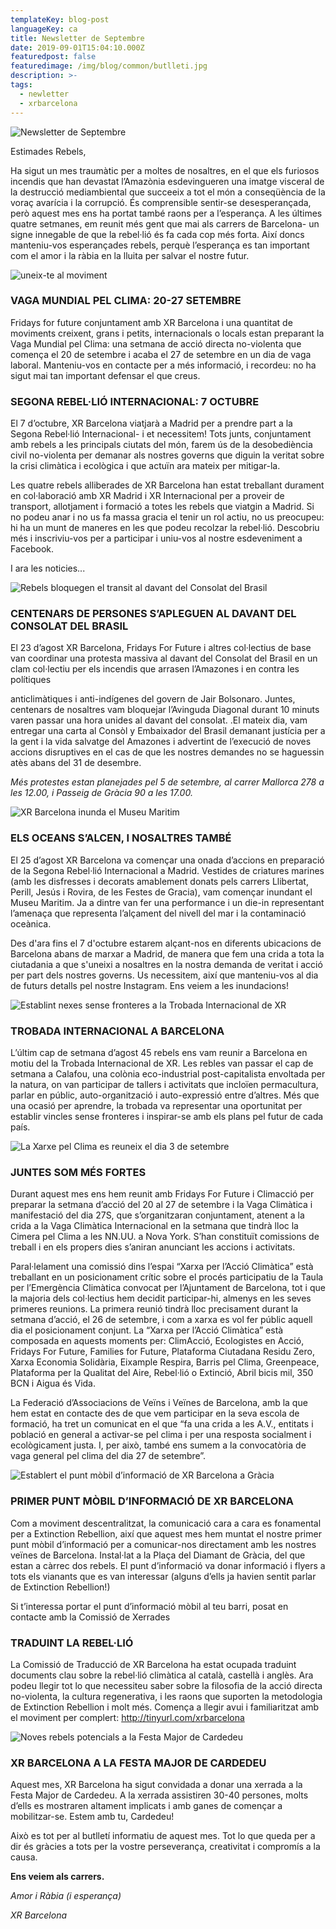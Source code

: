 ```yaml
---
templateKey: blog-post
languageKey: ca
title: Newsletter de Septembre
date: 2019-09-01T15:04:10.000Z
featuredpost: false
featuredimage: /img/blog/common/butlleti.jpg
description: >-
tags:
  - newletter
  - xrbarcelona
---
```


![Newsletter de Septembre](/img/blog/common/butlleti.jpg)

Estimades Rebels,

Ha sigut un mes traumàtic per a moltes de nosaltres, en el que els furiosos incendis que han devastat l’Amazònia esdevingueren una imatge visceral de la destrucció mediambiental que succeeix a tot el món a conseqüència de la voraç avarícia i la corrupció. És comprensible sentir-se desesperançada, però aquest mes ens ha portat també raons per a l’esperança. A les últimes quatre setmanes, em reunit més gent que mai als carrers de Barcelona- un signe innegable de que la rebel·lió és fa cada cop més forta. Així doncs manteniu-vos esperançades rebels, perquè l’esperança es tan important com el amor i la ràbia en la lluita per salvar el nostre futur.

![uneix-te al moviment](/img/blog/common/et-necessitem.jpg)

### VAGA MUNDIAL PEL CLIMA: 20-27 SETEMBRE
Fridays for future conjuntament amb XR Barcelona i una quantitat de moviments creixent, grans i petits, internacionals o locals estan preparant la Vaga Mundial pel Clima: una setmana de acció directa no-violenta que comença el 20 de setembre i acaba el 27 de setembre en un dia de vaga laboral. Manteniu-vos en contacte per a més informació, i recordeu: no ha sigut mai tan important defensar el que creus.

### SEGONA REBEL·LIÓ INTERNACIONAL: 7 OCTUBRE
El 7 d’octubre, XR Barcelona viatjarà a Madrid per a prendre part a la Segona Rebel·lió Internacional- i et necessitem! Tots junts, conjuntament amb rebels a les principals ciutats del món, farem ús de la desobediència civil no-violenta per demanar als nostres governs que diguin la veritat sobre la crisi climàtica i ecològica i que actuïn ara mateix per mitigar-la.

Les quatre rebels alliberades de XR Barcelona han estat treballant durament en col·laboració amb XR Madrid i XR Internacional per a proveir de transport, allotjament i formació a totes les rebels que viatgin a Madrid. Si no podeu anar i no us fa massa gracia el tenir un rol actiu, no us preocupeu: hi ha un munt de maneres en les que podeu recolzar la rebel·lió. Descobriu més i inscriviu-vos per a participar i uniu-vos al nostre esdeveniment a Facebook.

I ara les noticies...

![Rebels bloquegen el transit al davant del Consolat del Brasil](/img/blog/2019-09-01-consulatbrasil.jpg)

### CENTENARS DE PERSONES S’APLEGUEN AL DAVANT  DEL CONSOLAT DEL BRASIL
El 23 d’agost XR Barcelona, Fridays For Future i altres col·lectius de base van coordinar una protesta massiva al davant del Consolat del Brasil en un clam col·lectiu per els incendis que arrasen l’Amazones i en contra les polítiques

anticlimàtiques i anti-indígenes del govern de Jair Bolsonaro. Juntes, centenars de nosaltres vam bloquejar l’Avinguda Diagonal durant 10 minuts varen passar una hora unides al davant del consolat. .El mateix dia, vam entregar una carta al Consòl y Embaixador del Brasil demanant justícia per a la gent i la vida salvatge del Amazones i advertint de l’execució de noves accions disruptives en el cas de que les nostres demandes no se haguessin atès abans del 31 de desembre.

*Més protestes estan planejades pel 5 de setembre, al carrer Mallorca 278 a les 12.00, i Passeig de Gràcia 90 a les 17.00.*

![XR Barcelona inunda el Museu Maritim](/img/blog/2019-09-01-museumaritim.jpg)

### ELS OCEANS S’ALCEN, I NOSALTRES TAMBÉ
El 25 d’agost XR Barcelona va començar una onada d’accions en preparació de la Segona Rebel·lió Internacional a Madrid. Vestides de criatures marines (amb les disfresses i decorats amablement donats pels carrers Llibertat, Perill, Jesús i Rovira, de les Festes de Gracia), vam començar inundant el Museu Maritim. Ja a dintre van fer una performance i un die-in representant l’amenaça que representa l’alçament del nivell del mar i la contaminació oceànica.

Des d'ara fins el 7 d'octubre estarem alçant-nos en diferents ubicacions de Barcelona abans de marxar a Madrid, de manera que fem una crida a tota la ciutadania a que s'uneixi a nosaltres en la nostra demanda de veritat i acció per part dels nostres governs. Us necessitem, així que manteniu-vos al dia de futurs detalls pel nostre Instagram. Ens veiem a les inundacions!

![Establint nexes sense fronteres a la Trobada Internacional de XR](/img/blog/2019-09-01-trobadainternacional.jpg)

### TROBADA INTERNACIONAL A BARCELONA
L’últim cap de setmana d’agost 45 rebels ens vam reunir a Barcelona en motiu del la Trobada Internacional de XR. Les rebles van passar el cap de setmana a Calafou, una colònia eco-industrial post-capitalista envoltada per la natura, on van participar de tallers i activitats que incloïen permacultura, parlar en públic, auto-organització i auto-expressió entre d’altres. Més que una ocasió per aprendre, la trobada va representar una oportunitat per establir vincles sense fronteres i inspirar-se amb els plans pel futur de cada país.

![La Xarxe pel Clima es reuneix el dia 3 de setembre](/img/blog/2019-09-01-xarxapelclima.jpg)

### JUNTES SOM MÉS FORTES
Durant aquest mes ens hem reunit amb Fridays For Future i Climacció per preparar la setmana d’acció del 20 al 27 de setembre i la Vaga Climàtica i manifestació del dia 27S, que s’organitzaran conjuntament, atenent a la crida a la Vaga Climàtica Internacional en la setmana que tindrà lloc la Cimera pel Clima a les NN.UU. a Nova York. S’han constituït comissions de treball i en els propers dies s’aniran anunciant les accions i activitats.

Paral·lelament una comissió dins l’espai “Xarxa per l’Acció Climàtica” està treballant en un posicionament crític sobre el procés participatiu de la Taula per l’Emergència Climàtica convocat per l’Ajuntament de Barcelona, tot i que la majoria dels col·lectius hem decidit participar-hi, almenys en les seves primeres reunions. La primera reunió tindrà lloc precisament durant la setmana d’acció, el 26 de setembre, i com a xarxa es vol fer públic aquell dia el posicionament conjunt. La “Xarxa per l’Acció Climàtica” està composada en aquests moments per: ClimAcció, Ecologistes en Acció, Fridays For Future, Families for Future, Plataforma Ciutadana Residu Zero, Xarxa Economia Solidària, Eixample Respira, Barris pel Clima, Greenpeace, Plataforma per la Qualitat del Aire, Rebel·lió o Extinció, Abril bicis mil, 350 BCN i Aigua és Vida.

La Federació d’Associacions de Veïns i Veïnes de Barcelona, amb la que hem estat en contacte des de que vem participar en la seva escola de formació, ha tret un comunicat en el que “fa una crida a les A.V., entitats i població en general a activar-se pel clima i per una resposta socialment i ecològicament justa. I, per això, també ens sumem a la convocatòria de vaga general pel clima del dia 27 de setembre”.

![Establert el punt mòbil d’informació de XR Barcelona a Gràcia](/img/blog/2019-09-01-puntinformacio.jpg)

### PRIMER PUNT MÒBIL D’INFORMACIÓ DE XR BARCELONA
Com a moviment descentralitzat, la comunicació cara a cara es fonamental per a Extinction Rebellion, així que aquest mes hem muntat el nostre primer punt mòbil d’informació per a comunicar-nos directament amb les nostres veïnes de Barcelona. Instal·lat a la Plaça del Diamant de Gràcia, del que estan a càrrec dos rebels. El punt d’informació va donar informació i flyers a tots els vianants que es van interessar (alguns d’ells ja havien sentit parlar de Extinction Rebellion!)

Si t’interessa portar el punt d’informació mòbil al teu barri, posat en contacte amb la Comissió de Xerrades

### TRADUINT LA REBEL·LIÓ
La Comissió de Traducció de XR Barcelona ha estat ocupada traduint documents clau sobre la rebel·lió climàtica al català, castellà i anglès. Ara podeu llegir tot lo que necessiteu saber sobre la filosofia de la acció directa no-violenta, la cultura regenerativa, i les raons que suporten la metodologia de Extinction Rebellion i molt més. Comença a llegir avui i familiaritzat amb el moviment per complert: http://tinyurl.com/xrbarcelona

![Noves rebels potencials a la Festa Major de Cardedeu](/img/blog/2019-09-01-cardedeu.jpg)

### XR BARCELONA A LA FESTA MAJOR DE CARDEDEU
Aquest mes, XR Barcelona ha sigut convidada a donar una xerrada a la Festa Major de Cardedeu. A la xerrada assistiren 30-40 persones, molts d’ells es mostraren altament implicats i amb ganes de començar a mobilitzar-se. Estem amb tu, Cardedeu!

Això es tot per al butlletí informatiu de aquest mes. Tot lo que queda per a dir és gràcies a tots per la vostre perseverança, creativitat i compromís a la causa.

**Ens veiem als carrers.**

*Amor i Ràbia (i esperança)*

*XR Barcelona*
